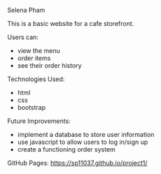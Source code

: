 Selena Pham

This is a basic website for a cafe storefront.

Users can:
- view the menu
- order items
- see their order history

Technologies Used:
- html
- css
- bootstrap

Future Improvements:
- implement a database to store user information
- use javascript to allow users to log in/sign up
- create a functioning order system

GitHub Pages:
https://sp11037.github.io/project1/
